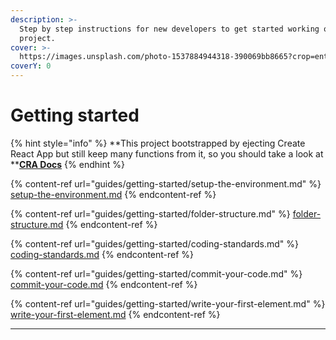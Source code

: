 ```yaml
---
description: >-
  Step by step instructions for new developers to get started working on PageFly
  project.
cover: >-
  https://images.unsplash.com/photo-1537884944318-390069bb8665?crop=entropy&cs=srgb&fm=jpg&ixid=MnwxOTcwMjR8MHwxfHNlYXJjaHw4fHxjb2RlfGVufDB8fHx8MTYzNTkwODIzOQ&ixlib=rb-1.2.1&q=85
coverY: 0
---
```


# Getting started

{% hint style="info" %}
\*\*This project bootstrapped by ejecting Create React App but still keep many functions from it, so you should take a look at \*\*[**CRA Docs**](https://create-react-app.dev/docs/getting-started/)
{% endhint %}

{% content-ref url="guides/getting-started/setup-the-environment.md" %}
[setup-the-environment.md](guides/getting-started/setup-the-environment.md)
{% endcontent-ref %}

{% content-ref url="guides/getting-started/folder-structure.md" %}
[folder-structure.md](guides/getting-started/folder-structure.md)
{% endcontent-ref %}

{% content-ref url="guides/getting-started/coding-standards.md" %}
[coding-standards.md](guides/getting-started/coding-standards.md)
{% endcontent-ref %}

{% content-ref url="guides/getting-started/commit-your-code.md" %}
[commit-your-code.md](guides/getting-started/commit-your-code.md)
{% endcontent-ref %}

{% content-ref url="guides/getting-started/write-your-first-element.md" %}
[write-your-first-element.md](guides/getting-started/write-your-first-element.md)
{% endcontent-ref %}

***
